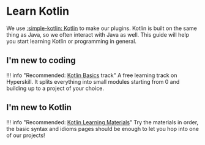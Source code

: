 # Learn Kotlin

We use [:simple-kotlin: Kotlin](https://kotlinlang.org/) to make our plugins. Kotlin is built on the same thing as Java, so we often interact with Java as well. This guide will help you start learning Kotlin or programming in general.

## I'm new to coding

!!! info "Recommended: [Kotlin Basics](https://hyperskill.org/tracks/18) track"
    A free learning track on Hyperskill. It splits everything into small modules starting from 0 and building up to a project of your choice.


## I'm new to Kotlin

!!! info "Recommended: [Kotlin Learning Materials](https://kotlinlang.org/docs/learning-materials-overview.html)"
    Try the materials in order, the basic syntax and idioms pages should be enough to let you hop into one of our projects!
